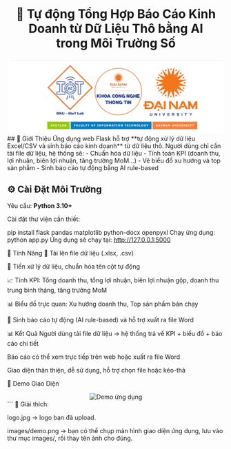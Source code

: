 <div align="center">

# 🤖 Tự động Tổng Hợp Báo Cáo Kinh Doanh từ Dữ Liệu Thô bằng AI <br> trong Môi Trường Số

</div>

<div align="center">
  <img src="logo.jpg" alt="Logo dự án" width="2000"/>
</div>
## 📌 Giới Thiệu
Ứng dụng web Flask hỗ trợ **tự động xử lý dữ liệu Excel/CSV và sinh báo cáo kinh doanh** từ dữ liệu thô.  
Người dùng chỉ cần tải file dữ liệu, hệ thống sẽ:
- Chuẩn hóa dữ liệu  
- Tính toán KPI (doanh thu, lợi nhuận, biên lợi nhuận, tăng trưởng MoM…)  
- Vẽ biểu đồ xu hướng và top sản phẩm  
- Sinh báo cáo tự động bằng AI rule-based  

## ⚙️ Cài Đặt Môi Trường
Yêu cầu: **Python 3.10+**  

Cài đặt thư viện cần thiết:

pip install flask pandas matplotlib python-docx openpyxl
Chạy ứng dụng:
python app.py
Ứng dụng sẽ chạy tại: http://127.0.0.1:5000

🚀 Tính Năng
📂 Tải lên file dữ liệu (.xlsx, .csv)

🧹 Tiền xử lý dữ liệu, chuẩn hóa tên cột tự động

📈 Tính KPI: Tổng doanh thu, tổng lợi nhuận, biên lợi nhuận gộp, doanh thu trung bình tháng, tăng trưởng MoM

📊 Biểu đồ trực quan: Xu hướng doanh thu, Top sản phẩm bán chạy

📝 Sinh báo cáo tự động (AI rule-based) và hỗ trợ xuất ra file Word

📊 Kết Quả
Người dùng tải file dữ liệu → hệ thống trả về KPI + biểu đồ + báo cáo chi tiết

Báo cáo có thể xem trực tiếp trên web hoặc xuất ra file Word

Giao diện thân thiện, dễ sử dụng, hỗ trợ chọn file hoặc kéo-thả

📸 Demo Giao Diện
<div align="center"> <img src="images/demo.jpg" alt="Demo ứng dụng" width="800"/> </div> ```
📌 Giải thích:

logo.jpg → logo bạn đã upload.

images/demo.png → bạn có thể chụp màn hình giao diện ứng dụng, lưu vào thư mục images/, rồi thay tên ảnh cho đúng.

